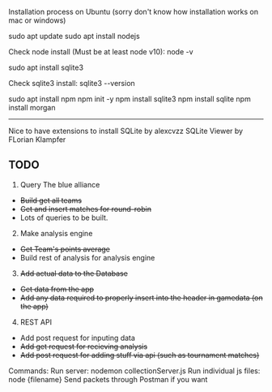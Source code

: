Installation process on Ubuntu (sorry don't know how installation works on mac or windows)

sudo apt update
sudo apt install nodejs

Check node install (Must be at least node v10):
node -v

sudo apt install sqlite3

Check sqlite3 install:
sqlite3 --version

sudo apt install npm
npm init -y
npm install sqlite3
npm install sqlite
npm install morgan

----------------------------------------------------

Nice to have extensions to install
SQLite by alexcvzz
SQLite Viewer by FLorian Klampfer


TODO
----------------------------------------------------
1. Query The blue alliance
 - ~~Build get all teams~~
 - ~~Get and insert matches for round-robin~~
 - Lots of queries to be built.
2. Make analysis engine
 - ~~Get Team's points average~~
 - Build rest of analysis for analysis engine
3. ~~Add actual data to the Database~~
 - ~~Get data from the app~~
 - ~~Add any data required to properly insert into the header in gamedata (on the app)~~
4. REST API
 - Add post request for inputing data
 - ~~Add get request for recieving analysis~~
 - ~~Add post request for adding stuff via api (such as tournament matches)~~

Commands: 
Run server: nodemon collectionServer.js
Run individual js files: node {filename}
Send packets through Postman if you want